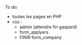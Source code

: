 To do:
- toutes les pages en PHP
- css :
	- admin (attendre fin gaspard)
	- form_applyers
	- FINIR form_company
